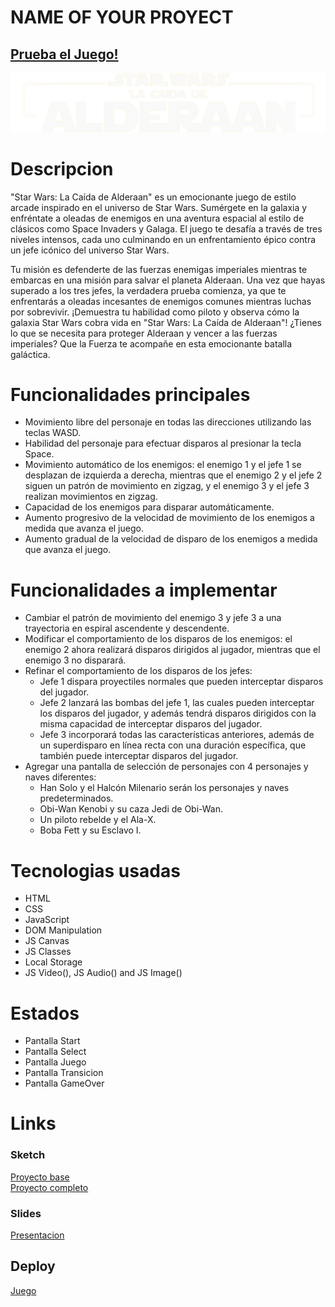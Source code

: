 # NAME OF YOUR PROYECT

## [Prueba el Juego!](www.your-deploy-url-here.com)

![Game Logo](./images/Star%20Wars%20la%20caida%20de%20Alderaan.png)

# Descripcion

"Star Wars: La Caída de Alderaan" es un emocionante juego de estilo arcade inspirado en el universo de Star Wars. Sumérgete en la galaxia y enfréntate a oleadas de enemigos en una aventura espacial al estilo de clásicos como Space Invaders y Galaga. El juego te desafía a través de tres niveles intensos, cada uno culminando en un enfrentamiento épico contra un jefe icónico del universo Star Wars.

Tu misión es defenderte de las fuerzas enemigas imperiales mientras te embarcas en una misión para salvar el planeta Alderaan. Una vez que hayas superado a los tres jefes, la verdadera prueba comienza, ya que te enfrentarás a oleadas incesantes de enemigos comunes mientras luchas por sobrevivir. ¡Demuestra tu habilidad como piloto y observa cómo la galaxia Star Wars cobra vida en "Star Wars: La Caída de Alderaan"! ¿Tienes lo que se necesita para proteger Alderaan y vencer a las fuerzas imperiales? Que la Fuerza te acompañe en esta emocionante batalla galáctica.

# Funcionalidades principales

- Movimiento libre del personaje en todas las direcciones utilizando las teclas WASD.
- Habilidad del personaje para efectuar disparos al presionar la tecla Space.
- Movimiento automático de los enemigos: el enemigo 1 y el jefe 1 se desplazan de izquierda a derecha, mientras que el enemigo 2 y el jefe 2 siguen un patrón de movimiento en zigzag, y el enemigo 3 y el jefe 3 realizan movimientos en zigzag.
- Capacidad de los enemigos para disparar automáticamente.
- Aumento progresivo de la velocidad de movimiento de los enemigos a medida que avanza el juego.
- Aumento gradual de la velocidad de disparo de los enemigos a medida que avanza el juego.

# Funcionalidades a implementar

- Cambiar el patrón de movimiento del enemigo 3 y jefe 3 a una trayectoria en espiral ascendente y descendente.
- Modificar el comportamiento de los disparos de los enemigos: el enemigo 2 ahora realizará disparos dirigidos al jugador, mientras que el enemigo 3 no disparará.
- Refinar el comportamiento de los disparos de los jefes:
    - Jefe 1 dispara proyectiles normales que pueden interceptar disparos del jugador.
    - Jefe 2 lanzará las bombas del jefe 1, las cuales pueden interceptar los disparos del jugador, y además tendrá disparos dirigidos con la misma capacidad de interceptar disparos del jugador.
    - Jefe 3 incorporará todas las características anteriores, además de un superdisparo en línea recta con una duración específica, que también puede interceptar disparos del jugador.
- Agregar una pantalla de selección de personajes con 4 personajes y naves diferentes:
    - Han Solo y el Halcón Milenario serán los personajes y naves predeterminados.
    - Obi-Wan Kenobi y su caza Jedi de Obi-Wan.
    - Un piloto rebelde y el Ala-X.
    - Boba Fett y su Esclavo I.

# Tecnologias usadas

- HTML
- CSS
- JavaScript
- DOM Manipulation
- JS Canvas
- JS Classes
- Local Storage
- JS Video(), JS Audio() and JS Image()

# Estados

- Pantalla Start
- Pantalla Select
- Pantalla Juego
- Pantalla Transicion
- Pantalla GameOver

# Links

### Sketch

[Proyecto base](./presentacion//Proyecto%20base.jpg)<br>
[Proyecto completo](./presentacion//Proyecto%20completo.jpg)

### Slides

[Presentacion](./presentacion/presentacion-star-wars-la-caida-de-alderaan-es.pdf)

## Deploy

[Juego](www.your-deploy-url-here.com)
